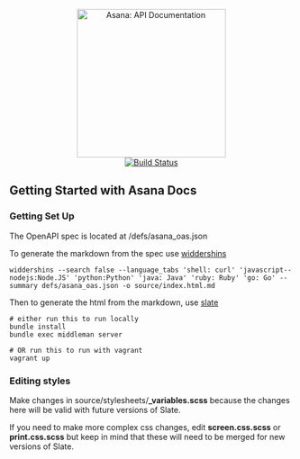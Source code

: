 <p align="center">
  <img src="https://luna1.co/984202.png" alt="Asana: API Documentation" width="264">
  <br>
  <a href="https://travis-ci.org/lord/slate"><img src="https://travis-ci.org/lord/slate.svg?branch=master" alt="Build Status"></a>
</p>

Getting Started with Asana Docs
------------------------------

### Getting Set Up
The OpenAPI spec is located at /defs/asana_oas.json

To generate the markdown from the spec use [widdershins](https://github.com/mermade/widdershins)
```shell
widdershins --search false --language_tabs 'shell: curl' 'javascript--nodejs:Node.JS' 'python:Python' 'java: Java' 'ruby: Ruby' 'go: Go' --summary defs/asana_oas.json -o source/index.html.md
```

Then to generate the html from the markdown, use [slate](https://github.com/lord/slate)
```shell
# either run this to run locally
bundle install
bundle exec middleman server

# OR run this to run with vagrant
vagrant up
```

### Editing styles
Make changes in source/stylesheets/**\_variables.scss** because the changes here will be valid with future versions of Slate.

If you need to make more complex css changes, edit **screen.css.scss** or **print.css.scss** but keep in mind that these will need to be merged for new versions of Slate.
